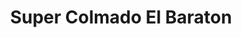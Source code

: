 ---
title: "Super Colmado El Baraton"
url: /boca-chica/super-colmado-el-baraton/
shop: comodidad
---